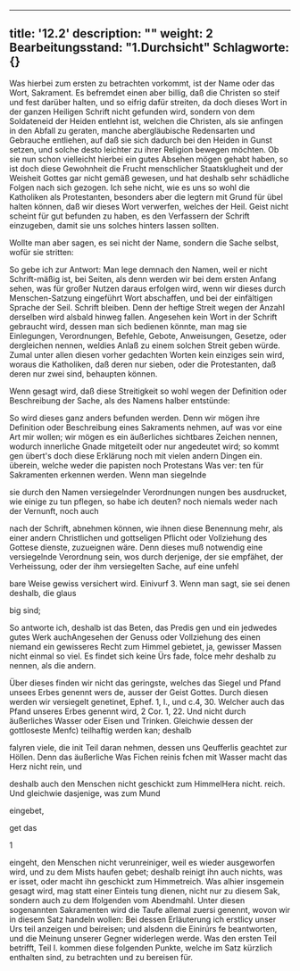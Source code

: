 
---
title: '12.2'
description: ""
weight: 2
Bearbeitungsstand: "1.Durchsicht"
Schlagworte: {}
---
<!-- Seite 570 -->

Was hierbei zum ersten zu betrachten vorkommt,
ist der Name oder das Wort, Sakrament.
Es befremdet einen aber billig, daß die Christen so
steif und fest darüber halten, und so eifrig dafür streiten,
da doch dieses Wort in der ganzen Heiligen Schrift
nicht gefunden wird, sondern von dem Soldateneid
der Heiden entlehnt ist, welchen die Christen,
als sie anfingen in den Abfall zu geraten, manche
abergläubische Redensarten und Gebrauche entliehen,
auf daß sie sich dadurch bei den Heiden in
Gunst setzen, und solche desto leichter zu ihrer Religion
bewegen möchten. Ob sie nun schon vielleicht hierbei
ein gutes Absehen mögen gehabt haben, so ist doch
diese Gewohnheit die Frucht menschlicher Staatsklugheit<!-- Seite 571 -->
und der Weisheit Gottes gar nicht gemäß
gewesen, und hat deshalb sehr schädliche Folgen nach
sich gezogen. Ich sehe nicht, wie es uns so wohl die
Katholiken als Protestanten, besonders aber die
legtern mit Grund für übel halten können, daß wir
dieses Wort verwerfen, welches der Heil. Geist nicht
scheint für gut befunden zu haben, es den Verfassern
der Schrift einzugeben, damit sie uns solches hinters
lassen sollten.

Wollte man aber sagen, es sei nicht der Name,
sondern die Sache selbst, wofür sie stritten:

So gebe ich zur Antwort: Man lege demnach den
Namen, weil er nicht Schrift-mäßig ist, bei Seiten,
als denn werden wir bei dem ersten Anfang sehen,
was für großer Nutzen daraus erfolgen wird,
wenn wir dieses durch Menschen-Satzung eingeführt
Wort abschaffen, und bei der einfältigen Sprache
der Seil. Schrift bleiben. Denn der heftige
Streit wegen der Anzahl derselben wird alsbald hinweg
fallen. Angesehen kein Wort in der Schrift gebraucht
wird, dessen man sich bedienen könnte, man
mag sie Einlegungen, Verordnungen, Befehle,
Gebote, Anweisungen, Gesetze, oder dergleichen
nennen, weldies Anlaß zu einem solchen Streit geben
würde. Zumal unter allen diesen vorher gedachten
Worten kein einziges sein wird, woraus die
Katholiken, daß deren nur sieben, oder die Protestanten,
daß deren nur zwei sind, behaupten können.

Wenn gesagt wird, daß diese Streitigkeit so
wohl wegen der Definition oder Beschreibung
der Sache, als des Namens halber entstünde:

So wird dieses ganz anders befunden werden.
Denn wir mögen ihre Definition oder Beschreibung
eines Sakraments nehmen, auf was vor eine Art
mir wollen; wir mögen es ein äußerliches sichtbares
Zeichen nennen, wodurch innerliche Gnade<!-- Seite 572 -->
mitgeteilt oder nur angedeutet wird; so kommt gen übert's doch diese Erklärung noch mit vielen andern Dingen ein. überein, welche weder die papisten noch Protestans Was ver: ten für Sakramenten erkennen werden. Wenn man siegelnde

sie durch den Namen versiegelnder Verordnungen nungen bes ausdrucket, wie einige zu tun pflegen, so habe ich deuten? noch niemals weder nach der Vernunft, noch auch

nach der Schrift, abnehmen können, wie ihnen diese Benennung mehr, als einer andern Christlichen und gottseligen Pflicht oder Vollziehung des Gottese dienste, zuzueignen wäre. Denn dieses muß notwendig eine versiegelnde Verordnung sein, wos durch derjenige, der sie empfähet, der Verheissung, oder der ihm versiegelten Sache, auf eine unfehl

bare Weise gewiss versichert wird. Einivurf 3. Wenn man sagt, sie sei denen deshalb, die glaus

big sind;

So antworte ich, deshalb ist das Beten, das Predis gen und ein jedwedes gutes Werk auchAngesehen der Genuss oder Vollziehung des einen niemand ein gewisseres Recht zum Himmel gebietet, ja, gewisser Massen nicht einmal so viel. Es findet sich keine Ürs fade, folce mehr deshalb zu nennen, als die andern.

Über dieses finden wir nicht das geringste, welches das Siegel und Pfand unsees Erbes genennt wers de, ausser der Geist Gottes. Durch diesen werden wir versiegelt genetinet, Ephef. 1, I., und c.4, 30. Welcher auch das Pfand unseres Erbes genennt wird, 2 Cor. 1, 22. Und nicht durch äußerliches Wasser oder Eisen und Trinken. Gleichwie dessen der gottloseste Menfc) teilhaftig werden kan; deshalb

falyren viele, die init Teil daran nehmen, dessen uns Qeufferlis geachtet zur Höllen. Denn das äußerliche Was Fichen reinis fchen mit Wasser macht das Herz nicht rein, und

deshalb auch den Menschen nicht geschickt zum HimmelHera nicht. reich. Und gleichwie dasjenige, was zum Mund

eingebet,

get das



1
<!-- Seite 573 -->
eingeht, den Menschen nicht verunreiniger, weil es wieder ausgeworfen wird, und zu dem Mists haufen gebet; deshalb reinigt ihn auch nichts, was er isset, oder macht ihn geschickt zum Himmetreich. Was alhier insgemein gesagt wird, mag statt einer Einteis tung dienen, nicht nur zu diesem Sak, sondern auch zu dem Ifolgenden vom Abendmahl. Unter diesen sogenannten Sakramenten wird die Taufe allemal zuersi genennt, wovon wir in diesem Satz handeln wollen: Bei dessen Erläuterung ich erstlicy unser Urs teil anzeigen und beireisen; und alsdenn die Einirúrs fe beantworten, und die Meinung unserer Gegner widerlegen werde. Was den ersten Teil betrifft, Teil I. kommen diese folgenden Punkte, welche im Satz kürzlich enthalten sind, zu betrachten und zu bereisen für.

